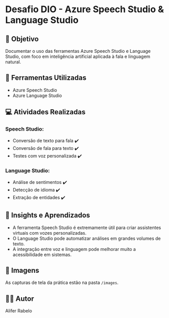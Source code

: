 # Desafio DIO - Azure Speech Studio & Language Studio

## 🎯 Objetivo
Documentar o uso das ferramentas Azure Speech Studio e Language Studio, com foco em inteligência artificial aplicada à fala e linguagem natural.

## 🧪 Ferramentas Utilizadas
- Azure Speech Studio
- Azure Language Studio

## 💻 Atividades Realizadas

### Speech Studio:
- Conversão de texto para fala ✔️
- Conversão de fala para texto ✔️
- Testes com voz personalizada ✔️

### Language Studio:
- Análise de sentimentos ✔️
- Detecção de idioma ✔️
- Extração de entidades ✔️

## 📝 Insights e Aprendizados
- A ferramenta Speech Studio é extremamente útil para criar assistentes virtuais com vozes personalizadas.
- O Language Studio pode automatizar análises em grandes volumes de texto.
- A integração entre voz e linguagem pode melhorar muito a acessibilidade em sistemas.

## 📸 Imagens
As capturas de tela da prática estão na pasta `/images`.

## 👨‍💻 Autor
Alifer Rabelo
